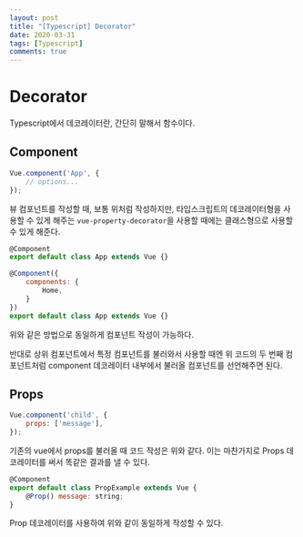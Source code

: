```yaml
---
layout: post
title: "[Typescript] Decorator"
date: 2020-03-31
tags: [Typescript]
comments: true
---
```


# Decorator

Typescript에서 데코레이터란, 간단히 말해서 함수이다.

## Component

```javascript
Vue.component('App', {
    // options...
});
```

뷰 컴포넌트를 작성할 때, 보통 위처럼 작성하지만, 타입스크립트의 데코레이터형을 사용할 수 있게 해주는 `vue-property-decorator`을 사용할 때에는 클래스형으로 사용할 수 있게 해준다.

```javascript
@Component
export default class App extends Vue {}

@Component({
    components: {
        Home,
    }
})
export default class App extends Vue {}
```

위와 같은 방법으로 동일하게 컴포넌트 작성이 가능하다.

반대로 상위 컴포넌트에서 특정 컴포넌트를 불러와서 사용할 때엔 위 코드의 두 번째 컴포넌트처럼 component 데코레이터 내부에서 불러올 컴포넌트를 선언해주면 된다.

## Props

```javascript
Vue.component('child', {
    props: ['message'],
});
```

기존의 vue에서 props를 불러올 때 코드 작성은 위와 같다. 이는 마찬가지로 Props 데코레이터를 써서 똑같은 결과를 낼 수 있다.

```javascript
@Component
export default class PropExample extends Vue {
    @Prop() message: string;
}
```

Prop 데코레이터를 사용하여 위와 같이 동일하게 작성할 수 있다.